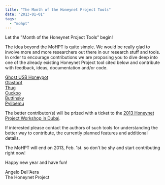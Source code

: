 ```yaml
---
title: "The Month of the Honeynet Project Tools"
date: "2013-01-01"
tags: 
  - "mohpt"
---
```


Let the "Month of the Honeynet Project Tools" begin!  
  
The idea beyond the MoHPT is quite simple. We would be really glad to involve more and more researchers out there in our research stuff and tools. In order to encourage contributions we are proposing you to dive deep into one of the already existing Honeynet Project tool cited below and contribute with feedback, ideas, documentation and/or code.  
  
[Ghost USB Honeypot](http://code.google.com/p/ghost-usb-honeypot/)  
[Glastopf](https://github.com/glastopf/glastopf)  
[Thug](https://github.com/buffer/thug)  
[Cuckoo](https://github.com/cuckoobox/cuckoo)  
[Buttinsky](https://github.com/buttinsky/buttinsky)  
[Pylibemu](https://github.com/buffer/pylibemu)  
  
The better contributor(s) will be prized with a ticket to the [2013 Honeynet Project Workshop in Dubai](https://honeynet.org/node/dubai2013).  
  
If interested please contact the authors of such tools for understanding the better way to contribute, the currently planned features and additional details.  
  
The MoHPT will end on 2013, Feb. 1st. so don't be shy and start contributing right now!  
  
Happy new year and have fun!  
  
Angelo Dell'Aera  
The Honeynet Project
